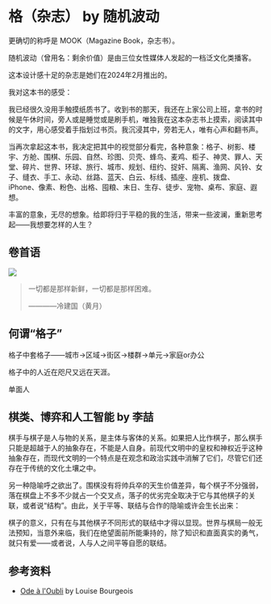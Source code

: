 # 格（杂志） by 随机波动

更确切的称呼是 MOOK（Magazine Book，杂志书）。

随机波动（曾用名：剩余价值）是由三位女性媒体人发起的一档泛文化类播客。

这本设计感十足的杂志是她们在2024年2月推出的。

我对这本书的感受：

我已经很久没用手触摸纸质书了。收到书的那天，我还在上家公司上班，拿书的时候是午休时间，旁人或是睡觉或是刷手机，唯独我在这本杂志书上摸索，阅读其中的文字，用心感受着手指划过书页。我沉浸其中，旁若无人，唯有心声和翻书声。

当再次拿起这本书，我决定把其中的视觉部分看完，各种意象：格子、树影、楼宇、方舱、围棋、乐园、自然、珍图、贝壳、蜂鸟、麦鸡、柜子、神灵、罪人、天堂、碎片、世界、环球、旅行、城市、规划、纽约、捉奸、隔离、渔网、风铃、女子、缝衣、手工、永动、丝路、蓝天、白云、标线、插座、座机、拨盘、iPhone、像素、粉色、出格、囤粮、末日、生存、徒步、宠物、桌布、家庭、遐想。

丰富的意象，无尽的想象。给即将归于平稳的我的生活，带来一些波澜，重新思考起——我想要怎样的人生？

## 卷首语

[![](https://mermaid.ink/img/pako:eNqrVkrOT0lVslJKy8kvT85ILCpR8AmKyVMAAsfoF_snvtg_53FD49PW7U_2Tn7WtffFxoWxCrq6dgpO0c8W7Hm6dkIsRK0TWNA5-mnrxqcds6GCzmBBl-gXy9teLO-ECjqCBV2jn81Z82TnsmcdE57O60YxBKuUM24pF1xSSjpKualFuYmZKUDvVYNEYpRKMlJzU2OUrIDMlMSi7BilmLxaoLrE0pL84Mq8ZCWrkqLSVB2lovzS9AwYp7QgJbEk1SUzMb0oMRcmmJqSWZJf5AsJO3AQ1gIAe7SELA?type=png)](https://mermaid.live/edit#pako:eNqrVkrOT0lVslJKy8kvT85ILCpR8AmKyVMAAsfoF_snvtg_53FD49PW7U_2Tn7WtffFxoWxCrq6dgpO0c8W7Hm6dkIsRK0TWNA5-mnrxqcds6GCzmBBl-gXy9teLO-ECjqCBV2jn81Z82TnsmcdE57O60YxBKuUM24pF1xSSjpKualFuYmZKUDvVYNEYpRKMlJzU2OUrIDMlMSi7BilmLxaoLrE0pL84Mq8ZCWrkqLSVB2lovzS9AwYp7QgJbEk1SUzMb0oMRcmmJqSWZJf5AsJO3AQ1gIAe7SELA)

> 一切都是那样新鲜，一切都是那样困难。
>
> ————冷建国（黄月）

## 何谓“格子”

格子中套格子——城市->区域->街区->楼群->单元->家庭or办公

格子中的人近在咫尺又远在天涯。

单面人

## 棋类、博弈和人工智能 by 李喆

棋手与棋子是人与物的关系，是主体与客体的关系。如果把人比作棋子，那么棋手只能是超越于人的抽象存在，不能是人自身。前现代文明中的皇权和神权近乎这种抽象存在，而现代文明的一个特点是在观念和政治实践中消解了它们，尽管它们还存在于传统的文化土壤之中。

另一种隐喻呼之欲出了。围棋没有将帅兵卒的天生价值差异，每个棋子不分强弱，落在棋盘上不多不少就占一个交叉点，落子的优劣完全取决于它与其他棋子的关联，或者说“结构”。由此，关于平等、联结与合作的隐喻或许会生长出来：

棋子的意义，只有在与其他棋子不同形式的联结中才得以显现。世界与棋局一般无法预知，当意外来临，我们在绝望面前所能秉持的，除了知识和直面真实的勇气，就只有爱——或者说，人与人之间平等自愿的联结。

## 参考资料

- [Ode à l'Oubli](https://www.moma.org/s/lb/collection_lb/objbytag/objbytag_tag-vo98440_sov.html) by Louise Bourgeois
